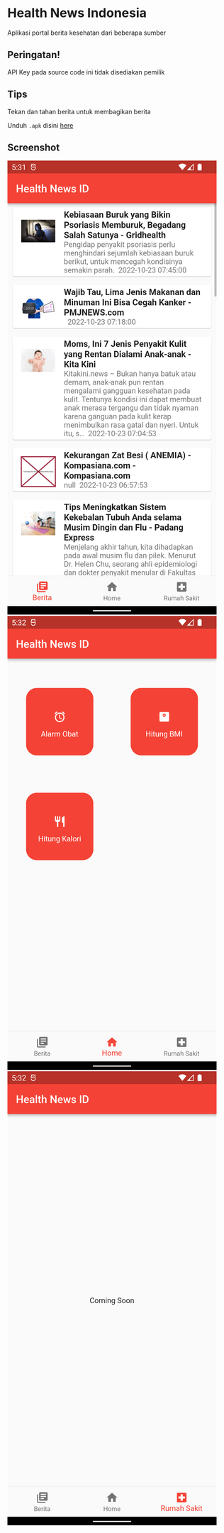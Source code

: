 # Health News Indonesia
Aplikasi portal berita kesehatan dari beberapa sumber

## Peringatan!
API Key pada source code ini tidak disediakan pemilik

## Tips
Tekan dan tahan berita untuk membagikan berita

Unduh `.apk` disini [here](https://github.com/raufendro-dev/health_news_indonesia/raw/main/healthnewsindo.apk)

## Screenshot
![Screenshot](home.png)
![Screenshot](fitur.png)
![Screenshot](infors.png)
